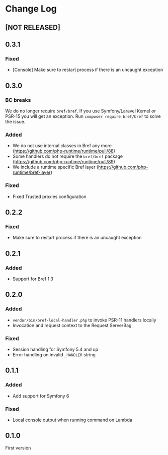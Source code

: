 # Change Log

## [NOT RELEASED]

## 0.3.1

### Fixed

- [Console] Make sure to restart process if there is an uncaught exception

## 0.3.0

### BC breaks

We do no longer require `bref/bref`. If you use Symfony/Laravel Kernel or PSR-15
you will get an exception. Run `composer require bref/bref` to solve the issue.

### Added

- We do not use internal classes in Bref any more (https://github.com/php-runtime/runtime/pull/88)
- Some handlers do not require the `bref/bref` package (https://github.com/php-runtime/runtime/pull/89)
- We include a runtime specific Bref layer (https://github.com/php-runtime/bref-layer)

### Fixed

- Fixed Trusted proxies configuration

## 0.2.2

### Fixed

- Make sure to restart process if there is an uncaught exception

## 0.2.1

### Added

- Support for Bref 1.3

## 0.2.0

### Added

- `vendor/bin/bref-local-handler.php` to invoke PSR-11 handlers locally
- Invocation and request context to the Request ServerBag

### Fixed

- Session handling for Symfony 5.4 and up
- Error handling on invalid `_HANDLER` string

## 0.1.1

### Added

- Add support for Symfony 6

### Fixed

- Local console output when running command on Lambda

## 0.1.0

First version
